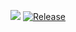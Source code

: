 [![](https://jitpack.io/v/nl.thijsbroersen/scala-js-vis.svg)](https://jitpack.io/#nl.thijsbroersen/scala-js-vis)
[![Release](https://jitpack.io/v/nl.thijsbroersen/scala-js-vis.svg)](https://jitpack.io/#nl.thijsbroersen/scala-js-vis)
